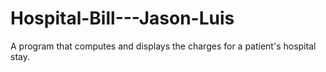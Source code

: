 # Hospital-Bill---Jason-Luis
A program that computes and displays the charges for a patient's hospital stay. 
